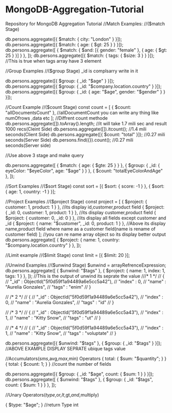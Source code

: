 # MongoDB-Aggregation-Tutorial
Repository for MongoDB Aggregation Tutorial
//Match Examples:
//($match Stage)

db.persons.aggregate([{ $match: { city: "London" } }]);
db.persons.aggregate([{ $match: { age: { $gt: 25 } } }]);
db.persons.aggregate([
  { $match: { $and: [{ gender: "female" }, { age: { $gt: 25 } }] } },
]);
db.persons.aggregate([{ $match: { tags: { $size: 3 } } }]); //This is true when tags array have 3 element

//Group Examples
//($group Stage) _id is complsarry write in it

db.persons.aggregate([{ $group: { _id: "$age" } }]);
db.persons.aggregate([{ $group: { _id: "$company.location.country" } }]);
db.persons.aggregate([{ $group: { _id: { age: "$age", gender: "$gender" } } }]);

//Count Example
//($count Stage)
const count = [
  { $count: "allDocumentsCount" }, //allDocumentCount you can write any thing like numOfrows ,data etc
];
//Diffrent count methode
db.persons.aggregate([]).toArray().length; //it will take 1.7 mili sec and result 1000 recs(Cleint Side)
db.persons.aggregate([]).itcount(); //1.4 mili seconds(Client Side)
db.persons.aggregate([{ $count: "total" }]); //0.27 mili seconds(Server Side)
db.persons.find({}).count(); //0.27 mili seconds(Server side)

//Use above 3 stage and make query

db.persons.aggregate([
  { $match: { age: { $gte: 25 } } },
  { $group: { _id: { eyeColor: "$eyeColor", age: "$age" } } },
  { $count: "totalEyeColorAndAge" },
]);

//Sort Examples
//($sort Stage)
const sort = [{ $sort: { score: -1 } }, { $sort: { age: 1, country: -1 } }];

//Project Examples
//($project Stage)
const project = [
  { $project: { customer: 1, product: 1 } }, //its display id,customer,product field
  { $project: { _id: 0, customer: 1, product: 1 } }, //its display customer,product field
  { $project: { customer: 0, _id: 0 } }, //its display all fields except customer and _id
  { $project: { name: "$customer", _id: 0, product: 1 } },
  //Above its display name,product field where name as a customer field(name is rename of customer field)
];
//you can re name array object so its display better output
db.persons.aggregate([
  { $project: { name: 1, country: "$company.location.country" } },
]);

//Limit example
//($limit Stage)
const limit = [{ $limit: 20 }];

//Unwind Examples
//($unwind Stage)
$unwind = arrayRefrenceExpression;
db.persons.aggregate([
  { $unwind: "$tags" },
  { $project: { name: 1, index: 1, tags: 1 } },
]);
//This is the output of unwind its seprate the value
///* 1 */
// {
//     "_id" : ObjectId("5f0d59f1a94489a6e5cc5a42"),
//     "index" : 0,
//     "name" : "Aurelia Gonzales",
//     "tags" : "enim"
// }

// /* 2 */
// {
//     "_id" : ObjectId("5f0d59f1a94489a6e5cc5a42"),
//     "index" : 0,
//     "name" : "Aurelia Gonzales",
//     "tags" : "id"
// }

// /* 3 */
// {
//     "_id" : ObjectId("5f0d59f1a94489a6e5cc5a43"),
//     "index" : 1,
//     "name" : "Kitty Snow",
//     "tags" : "ut"
// }

// /* 4 */
// {
//     "_id" : ObjectId("5f0d59f1a94489a6e5cc5a43"),
//     "index" : 1,
//     "name" : "Kitty Snow",
//     "tags" : "voluptate"
// }

db.persons.aggregate([{ $unwind: "$tags" }, { $group: { _id: "$tags" } }]);
//ABOVE EXAMPLE DISPLAY SEPRATE ubique tags value

//Accumulators($sms,$avg,$max,$min) Operators
{
  total: {
    $sum: "$quantity";
  }
}
{
  total: {
    $count: 1;
  }
} //count the number of fields

db.persons.aggregate([{ $group: { _id: "$age", count: { $sum: 1 } } }]);
db.persons.aggregate([
  { $unwind: "$tags" },
  { $group: { _id: "$tags", count: { $sum: 1 } } },
]);

//Unary Operators($type,$or,$lt,$gt,$and,$multiply)

{
  $type: "$age";
} //return Type int
